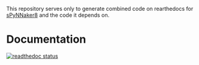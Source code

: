 This repository serves only to generate combined code on rearthedocs for [sPyNNaker8](https://github.com/SpiNNakerManchester/sPyNNaker8) and the code it depends on.
 
Documentation
=============
[![readthedoc status](https://readthedocs.org/projects/spinnaker8manchester/badge/)](http://spinnaker8manchester.readthedocs.io)
